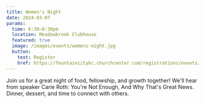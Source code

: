 ```yaml
---
title: Women's Night
date: 2024-03-07
params:
  time: 6:30–8:30pm
  location: Meadowbrook Clubhouse
  featured: true
  image: /images/events/womens-night.jpg
  button:
    text: Register
    href: https://fountaincitykc.churchcenter.com/registrations/events/2128231
---
```


Join us for a great night of food, fellowship, and growth together! We'll hear from speaker Carie Roth: You're Not Enough, And Why That's Great News. Dinner, dessert, and time to connect with others.

<!--more-->
